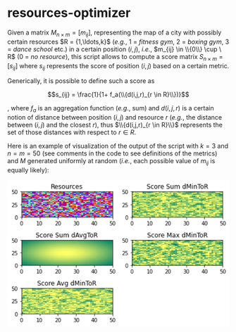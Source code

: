 # resources-optimizer

Given a matrix $M_{n \times m} = [m_{ij}]$, representing the map of a city with possibly certain resources $R = \{1,\ldots,k}$ (*e.g.*, 1 = *fitness gym*, 2 = *boxing gym*, 3 = *dance school* etc.) in a certain position $(i,j)$, *i.e.*, $m_{ij} \in \\{0\\} \cup \ R$ (0 = *no resource*), this script allows to compute a score matrix $S_{n \times m} = [s_{ij}]$ where $s_{ij}$ represents the score of position $(i,j)$ based on a certain metric.

Generically, it is possible to define such a score as 

$$s_{ij} = \frac{1}{1+ f_a(\\{d(i,j,r)_{r \in R}\\})}$$

, where $f_a$ is an aggregation function (*e.g.*, sum) and $d(i,j,r)$ is a certain notion of distance between position $(i,j)$ and resource $r$ (*e.g.*, the distance between $(i,j)$ and the closest $r$), thus $\\{d(i,j,r)_{r \in R}\\}$ represents the set of those distances with respect to $r \in R$.

Here is an example of visualization of the output of the script with $k = 3$ and $n = m = 50$ (see comments in the code to see definitions of the metrics) and $M$ generated uniformly at random (*i.e.*, each possible value of $m_{ij}$ is equally likely):

<p align="center">
    <img width="900" src="https://raw.githubusercontent.com/lorenzogentile404/resources-optimizer/main/resourceOptimizerOutput.png" alt="Material Bread logo">
</p>
